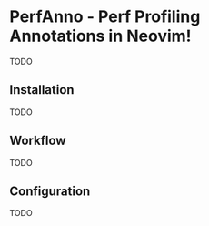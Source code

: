 # PerfAnno - Perf Profiling Annotations in Neovim!

TODO

## Installation

TODO

## Workflow

TODO

## Configuration

TODO
